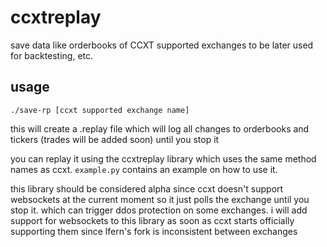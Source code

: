 # ccxtreplay
save data like orderbooks of CCXT supported exchanges to be later used for backtesting, etc.

## usage
```
./save-rp [ccxt supported exchange name]
```
this will create a .replay file which will log all changes to orderbooks and tickers (trades will be added soon) until you stop it

you can replay it using the ccxtreplay library which uses the same method names as ccxt. ```example.py``` contains an example on how to use it.

this library should be considered alpha since ccxt doesn't support websockets at the current moment so it just polls the exchange until you stop it. which can trigger ddos protection on some exchanges. i will add support for websockets to this library as soon as ccxt starts officially supporting them since lfern's fork is inconsistent between exchanges